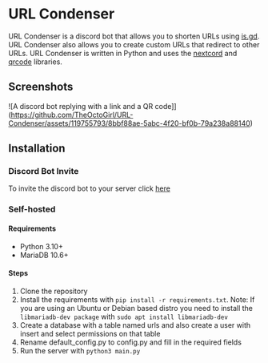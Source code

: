 # URL Condenser
URL Condenser is a discord bot that allows you to shorten URLs using [is.gd](https://is.gd). URL Condenser also allows you to create custom URLs that redirect to other URLs. URL Condenser is written in Python and uses the [nextcord](https://github.com/nextcor/nextcord) and [qrcode](https://github.com/lincolnloop/python-qrcode) libraries.
## Screenshots
![A discord bot replying with a link and a QR code]](https://github.com/TheOctoGirl/URL-Condenser/assets/119755793/8bbf88ae-5abc-4f20-bf0b-79a238a88140)


## Installation

### Discord Bot Invite
To invite the discord bot to your server click [here](https://discord.com/api/oauth2/authorize?client_id=1105237323798556764&permissions=0&scope=bot)

### Self-hosted

#### Requirements
* Python 3.10+
* MariaDB 10.6+

#### Steps
1. Clone the repository
2. Install the requirements with `pip install -r requirements.txt`. Note: If you are using an Ubuntu or Debian based distro you need to install the `libmariadb-dev package` with `sudo apt install libmariadb-dev`
3. Create a database with a table named urls and also create a user with insert and select permissions on that table
4. Rename default_config.py to config.py and fill in the required fields
5. Run the server with `python3 main.py`
